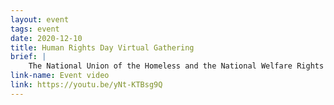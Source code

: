```yaml
---
layout: event
tags: event
date: 2020-12-10
title: Human Rights Day Virtual Gathering
brief: |
    The National Union of the Homeless and the National Welfare Rights Union, as part of the NUH 2020 Winter Offensive, will host a Human Rights Day Political Education and Panel Discussion Virtual Gathering in celebration of the anniversary of the Universal Declaration of Human Rights. This event will highlight the USA's history of struggle for our basic needs as human rights such as housing, health, a living wage, and an adequate standard of living and our general welfare. The panel will include national organizers from various fronts of struggle discussing their work to unite our class, build our politically independent organization and build this movement led by the poor & dispossessed as a united social force, across all lines of division to end poverty and homelessness NOW.
link-name: Event video
link: https://youtu.be/yNt-KTBsg9Q
---
```

